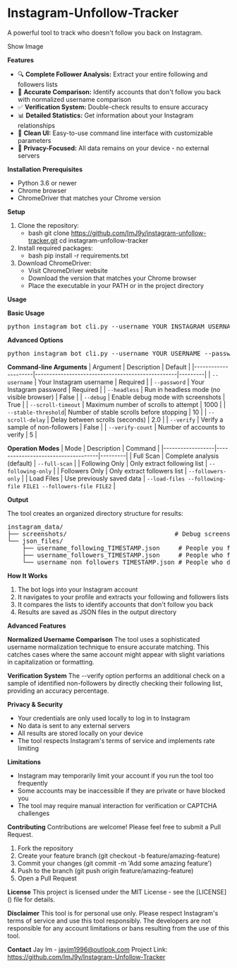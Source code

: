 # Instagram-Unfollow-Tracker
A powerful tool to track who doesn't follow you back on Instagram.

Show Image

****Features****
- 🔍 **Complete Follower Analysis:** Extract your entire following and followers lists
- 🔄 **Accurate Comparison:** Identify accounts that don't follow you back with normalized username comparison
- ✅ **Verification System:** Double-check results to ensure accuracy
- 📊 **Detailed Statistics:** Get information about your Instagram relationships
- 📱 **Clean UI:** Easy-to-use command line interface with customizable parameters
- 🔐 **Privacy-Focused:** All data remains on your device - no external servers

****Installation****
**Prerequisites**
- Python 3.6 or newer
- Chrome browser
- ChromeDriver that matches your Chrome version

**Setup**
1. Clone the repository:
   - bash
     git clone https://github.com/ImJ9y/instagram-unfollow-tracker.git
     cd instagram-unfollow-tracker
2. Install required packages:
   - bash
     pip install -r requirements.txt
3. Download ChromeDriver:
   - Visit ChromeDriver website
   - Download the version that matches your Chrome browser
   - Place the executable in your PATH or in the project directory

**Usage**

**Basic Usage**
<pre lang="bash">
python instagram_bot_cli.py --username YOUR_INSTAGRAM_USERNAME --password YOUR_INSTAGRAM_PASSWORD
</pre>

**Advanced Options**
<pre lang="bash">
python instagram_bot_cli.py --username YOUR_USERNAME --password YOUR_PASSWORD --scroll-timeout 2000 --stable-threshold 15 --scroll-delay 1.5 --verify
</pre>


**Command-line Arguments**
| Argument            | Description                                      | Default |
|---------------------|--------------------------------------------------|---------|
| `--username`        | Your Instagram username                          | Required |
| `--password`        | Your Instagram password                          | Required |
| `--headless`        | Run in headless mode (no visible browser)        | False |
| `--debug`           | Enable debug mode with screenshots               | True |
| `--scroll-timeout`  | Maximum number of scrolls to attempt             | 1000 |
| `--stable-threshold`| Number of stable scrolls before stopping         | 10 |
| `--scroll-delay`    | Delay between scrolls (seconds)                  | 2.0 |
| `--verify`          | Verify a sample of non-followers                 | False |
| `--verify-count`    | Number of accounts to verify                     | 5 |


**Operation Modes**
| Mode            | Description                        | Command |
|------------------|------------------------------------|---------|
| Full Scan        | Complete analysis (default)        | `--full-scan` |
| Following Only   | Only extract following list        | `--following-only` |
| Followers Only   | Only extract followers list        | `--followers-only` |
| Load Files       | Use previously saved data          | `--load-files --following-file FILE1 --followers-file FILE2` |


****Output****

The tool creates an organized directory structure for results:
<pre lang="bash">
instagram_data/
├── screenshots/                             # Debug screenshots (if --debug is enabled)
└── json_files/
    ├── username_following_TIMESTAMP.json     # People you follow
    ├── username_followers_TIMESTAMP.json     # People who follow you
    └── username_non_followers_TIMESTAMP.json # People who don't follow you back
</pre>

**How It Works**
1. The bot logs into your Instagram account
2. It navigates to your profile and extracts your following and followers lists
3. It compares the lists to identify accounts that don't follow you back
4. Results are saved as JSON files in the output directory

****Advanced Features****

**Normalized Username Comparison**
The tool uses a sophisticated username normalization technique to ensure accurate matching. This catches cases where the same account might appear with slight variations in capitalization or formatting.


**Verification System**
The --verify option performs an additional check on a sample of identified non-followers by directly checking their following list, providing an accuracy percentage.


**Privacy & Security**
- Your credentials are only used locally to log in to Instagram
- No data is sent to any external servers
- All results are stored locally on your device
- The tool respects Instagram's terms of service and implements rate limiting


**Limitations**
- Instagram may temporarily limit your account if you run the tool too frequently
- Some accounts may be inaccessible if they are private or have blocked you
- The tool may require manual interaction for verification or CAPTCHA challenges


**Contributing**
Contributions are welcome! Please feel free to submit a Pull Request.
1. Fork the repository
2. Create your feature branch (git checkout -b feature/amazing-feature)
3. Commit your changes (git commit -m 'Add some amazing feature')
4. Push to the branch (git push origin feature/amazing-feature)
5. Open a Pull Request


**License**
This project is licensed under the MIT License - see the [LICENSE] () file for details.


**Disclaimer**
This tool is for personal use only. Please respect Instagram's terms of service and use this tool responsibly. The developers are not responsible for any account limitations or bans resulting from the use of this tool.


**Contact**
Jay Im - jayim1996@outlook.com
Project Link: https://github.com/ImJ9y/Instagram-Unfollow-Tracker
